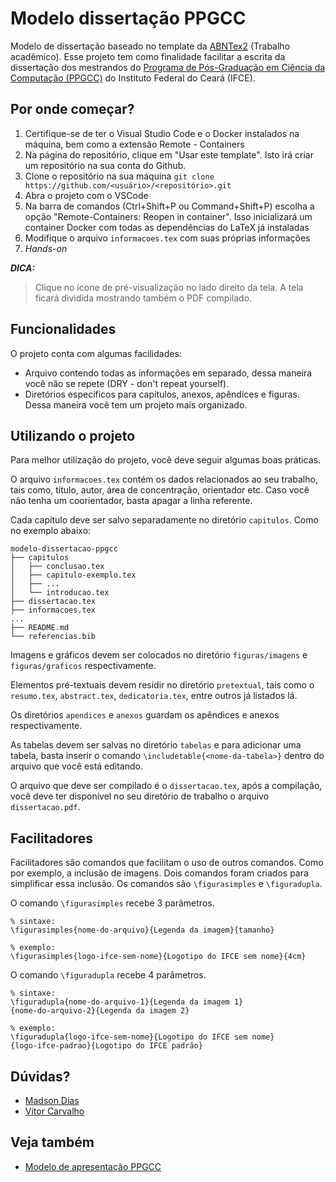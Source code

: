 # Modelo dissertação PPGCC

Modelo de dissertação baseado no template da [ABNTex2](https://github.com/abntex/abntex2) (Trabalho acadêmico). Esse projeto
tem como finalidade facilitar a escrita da dissertação dos mestrandos do [Programa de Pós-Graduação em Ciência da Computação (PPGCC)](http://ppgcc.ifce.edu.br) do Instituto Federal do Ceará (IFCE).

## Por onde começar?

1. Certifique-se de ter o Visual Studio Code e o Docker instalados na máquina, bem como a extensão Remote - Containers
2. Na página do repositório, clique em "Usar este template". Isto irá criar um repositório na sua conta do Github.
3. Clone o repositório na sua máquina `git clone https://github.com/<usuário>/<repositório>.git`
4. Abra o projeto com o VSCode
5. Na barra de comandos (Ctrl+Shift+P ou Command+Shift+P) escolha a opção "Remote-Containers: Reopen in container". Isso inicializará um container Docker com todas as dependências do LaTeX já instaladas
6. Modifique o arquivo `informacoes.tex` com suas próprias informações
7. _Hands-on_

**_DICA:_** 
> Clique no ícone de pré-visualização no lado direito da tela. A tela ficará dividida mostrando também o PDF compilado.


## Funcionalidades
O projeto conta com algumas facilidades:
 - Arquivo contendo todas as informações em separado, dessa maneira você não se repete
 (DRY - don't repeat yourself).
 - Diretórios específicos para capítulos, anexos, apêndices e figuras. Dessa
 maneira você tem um projeto mais organizado.

## Utilizando o projeto
Para melhor utilização do projeto, você deve seguir algumas boas práticas.

O arquivo `informacoes.tex` contém os dados relacionados ao seu trabalho, tais como, título,
autor, área de concentração, orientador etc. Caso você não tenha um coorientador, basta
apagar a linha referente.

Cada capítulo deve ser salvo separadamente no diretório `capitulos`. Como no exemplo abaixo:

```
modelo-dissertacao-ppgcc
├── capitulos
│   ├── conclusao.tex
│   ├── capitulo-exemplo.tex
│   ├── ...
│   └── introducao.tex
├── dissertacao.tex
├── informacoes.tex
...
├── README.md
└── referencias.bib
```
Imagens e gráficos devem ser colocados no diretório `figuras/imagens` e
`figuras/graficos` respectivamente.

Elementos pré-textuais devem residir no diretório `pretextual`, tais como o `resumo.tex`,
`abstract.tex`, `dedicatoria.tex`, entre outros já listados lá.

Os diretórios `apendices` e `anexos` guardam os apêndices e anexos respectivamente.

As tabelas devem ser salvas no diretório `tabelas` e para adicionar uma tabela, basta inserir o comando `\includetable{<nome-da-tabela>}` dentro do arquivo que você está editando.

O arquivo que deve ser compilado é o `dissertacao.tex`, após a compilação, você deve ter
disponível no seu diretório de trabalho o arquivo `dissertacao.pdf`.

## Facilitadores
Facilitadores são comandos que facilitam o uso de outros comandos. Como por exemplo, a inclusão
de imagens. Dois comandos foram criados para simplificar essa inclusão. Os comandos são
`\figurasimples` e `\figuradupla`.

O comando `\figurasimples` recebe 3 parâmetros. 

```
% sintaxe:
\figurasimples{nome-do-arquivo}{Legenda da imagem}{tamanho}

% exemplo:
\figurasimples{logo-ifce-sem-nome}{Logotipo do IFCE sem nome}{4cm}
```

O comando `\figuradupla` recebe 4 parâmetros.
```
% sintaxe:
\figuradupla{nome-do-arquivo-1}{Legenda da imagem 1}
{nome-do-arquivo-2}{Legenda da imagem 2}

% exemplo:
\figuradupla{logo-ifce-sem-nome}{Logotipo do IFCE sem nome}
{logo-ifce-padrao}{Logotipo do IFCE padrão}
```

## Dúvidas?
 - [Madson Dias](http://github.com/omadson)
 - [Vitor Carvalho](http://github.com/vitorcarvalhoml)

## Veja também
 - [Modelo de apresentação PPGCC](https://github.com/vitorcarvalhoml/modelo-apresentacao-ppgcc)
